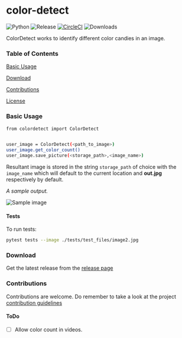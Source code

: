 # color-detect


![Python](https://img.shields.io/badge/Python-3.7-green)
![Release](https://img.shields.io/github/v/release/MarvinKweyu/ColorRecognition?include_prereleases)
[![CircleCI](https://circleci.com/gh/MarvinKweyu/ColorDetect.svg?style=svg)](https://circleci.com/gh/MarvinKweyu/ColorDetect)
![Downloads](https://img.shields.io/github/downloads/MarvinKweyu/ColorRecognition/total?style=flat)

ColorDetect works to identify different color candies in an image.



### Table of Contents

 [ Basic Usage](#Setup)
 
 [ Download](#Download)

 [Contributions](#Contributions)

 [License](#License)

### Basic Usage
```bash
from colordetect import ColorDetect


user_image = ColorDetect(<path_to_image>)
user_image.get_color_count()
user_image.save_picture(<storage_path>,<image_name>)

```

Resultant image is stored in the string `storage_path` of choice with the `image_name` which will default to the current location and **out.jpg** respectively by default.


 *A sample output.*


![Sample image](./images/out.jpg)


#### Tests
To run tests:
```bash
pytest tests --image ./tests/test_files/image2.jpg
```


### Download
Get the latest release from the [release page](https://github.com/MarvinKweyu/ColorDetect/releases)


### Contributions

Contributions are welcome.
Do remember to take a look at the project [contribution guidelines](./CONTRIBUTING.md)


#### ToDo

- [ ]  Allow color count in videos.
